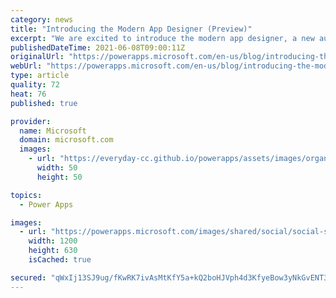 ```yaml
---
category: news
title: "Introducing the Modern App Designer (Preview)"
excerpt: "We are excited to introduce the modern app designer, a new authoring experience now available in Preview worldwide. It is now easier and faster than ever to build model-driven apps. With just a few clicks, you can get robust, powerful grids and forms on top of Dataverse, and preview your app changes"
publishedDateTime: 2021-06-08T09:00:11Z
originalUrl: "https://powerapps.microsoft.com/en-us/blog/introducing-the-modern-app-designer-preview/"
webUrl: "https://powerapps.microsoft.com/en-us/blog/introducing-the-modern-app-designer-preview/"
type: article
quality: 72
heat: 76
published: true

provider:
  name: Microsoft
  domain: microsoft.com
  images:
    - url: "https://everyday-cc.github.io/powerapps/assets/images/organizations/microsoft.com-50x50.jpg"
      width: 50
      height: 50

topics:
  - Power Apps

images:
  - url: "https://powerapps.microsoft.com/images/shared/social/social-share-post-ignite.png"
    width: 1200
    height: 630
    isCached: true

secured: "qWxIj13SJ9ug/fKwRK7ivAsMtKfY5a+kQ2boHJVph4d3KfyeBow3yNkGvENT3pUFMN0caxN0G/jXsoApd9mN6Lzoh4D3BBj0mDrLgc6mYdS2GkcI1BkFfbnfbgFEvQsUVfwpuGXidqhgcB2Ra2SSz+qHpRK19wV3KRmPhn7PgYYSRioHLWNDlhDcco/qdkG7JEHqhsQ598fhhHOTcb1iUFPjnbLDoCDd3yOOSxSsfknuieoMx/MEF1dzu+NuQCzib+UmC9cfLSveRDEi0TPNSk4n13z0AJKs21ViWoV2/iwrdlzNsnahg0POFD1Mbx8D7YIJDoaPVrgA2v+zkJxc3+XaLi2JfNcqvOYbAMduZp0=;hZHflcctrWruU8d11FjyjA=="
---
```


